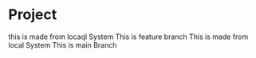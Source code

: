 # Project


this is made from locaql System
This is feature branch
This is made from local System
This is main Branch

